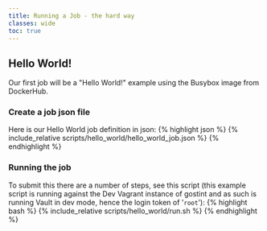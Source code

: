 ```yaml
---
title: Running a Job - the hard way
classes: wide
toc: true
---
```

## Hello World!
Our first job will be a "Hello World!" example using the Busybox image from
DockerHub.

### Create a job json file
Here is our Hello World job definition in json:
{% highlight json %}
{% include_relative scripts/hello_world/hello_world_job.json %}
{% endhighlight %}

### Running the job
To submit this there are a number of steps, see this script (this example
script is running against the Dev Vagrant instance of gostint and as such
is running Vault in dev mode, hence the login token of '`root`'):
{% highlight bash %}
{% include_relative scripts/hello_world/run.sh %}
{% endhighlight %}
